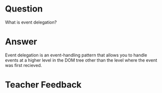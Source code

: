 # Question
What is event delegation?

# Answer
Event delegation is an event-handling pattern that allows you to handle events at a higher level in the DOM tree other than the level where the event was first recieved.

# Teacher Feedback
